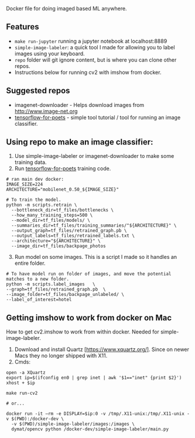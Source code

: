 Docker file for doing imaged based ML anywhere.

## Features
- `make run-jupyter` running a jupyter notebook at localhost:8889
- `simple-image-labeler`: a quick tool I made for allowing you to label images using your keyboard.
- `repo` folder will git ignore content, but is where you can clone other repos.
- Instructions below for running cv2 with imshow from docker.


## Suggested repos
- imagenet-downloader - Helps download images from http://www.image-net.org
- [tensorflow-for-poets](https://codelabs.developers.google.com/codelabs/tensorflow-for-poets/#5) - simple tool tutorial / tool for running an image classifier.


## Using repo to make an image classifier:

1. Use simple-image-labeler or imagenet-downloader to make some training data.
2. Run [tensorflow-for-poets](https://codelabs.developers.google.com/codelabs/tensorflow-for-poets/#5) training code.
```
# ran main dev docker:
IMAGE_SIZE=224
ARCHITECTURE="mobilenet_0.50_${IMAGE_SIZE}"

# To train the model.
python -m scripts.retrain \
  --bottleneck_dir=tf_files/bottlenecks \
  --how_many_training_steps=500 \
  --model_dir=tf_files/models/ \
  --summaries_dir=tf_files/training_summaries/"${ARCHITECTURE}" \
  --output_graph=tf_files/retrained_graph.pb \
  --output_labels=tf_files/retrained_labels.txt \
  --architecture="${ARCHITECTURE}" \
  --image_dir=tf_files/backpage_photos
```

3. Run model on some images. This is a script I made so it handles an entire folder.
```
# To have model run on folder of images, and move the potential matches to a new folder.
python -m scripts.label_images   \    
--graph=tf_files/retrained_graph.pb  \      
--image_folder=tf_files/backpage_unlabeled/ \
--label_of_interest=hotel
```

## Getting imshow to work from docker on Mac
How to get cv2.imshow to work from within docker. Needed for simple-image-labeler.

1) Download and install Quartz [https://www.xquartz.org/]. Since on newer Macs they no longer shipped with X11.
2) Cmds:
```
open -a XQuartz
export ip=$(ifconfig en0 | grep inet | awk '$1=="inet" {print $2}')
xhost + $ip

make run-cv2

# or...

docker run -it –rm -e DISPLAY=$ip:0 -v /tmp/.X11-unix:/tmp/.X11-unix -v $(PWD):/docker-dev \
  -v $(PWD)/simple-image-labeler/images:/images \
  dymat/opencv python /docker-dev/simple-image-labeler/main.py
```

